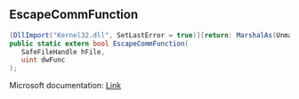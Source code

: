 ## EscapeCommFunction

```csharp
[DllImport("Kernel32.dll", SetLastError = true)][return: MarshalAs(UnmanagedType.Bool)]
public static extern bool EscapeCommFunction(
   SafeFileHandle hFile,
   uint dwFunc
);
```

Microsoft documentation: [Link](https://docs.microsoft.com/en-us/windows/win32/api/winbase/nf-winbase-escapecommfunction)
